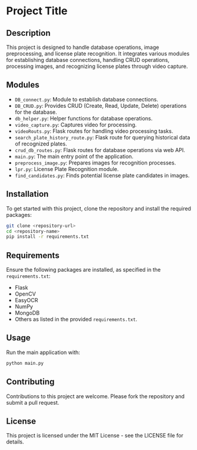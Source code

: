 # Project Title

## Description
This project is designed to handle database operations, image preprocessing, and license plate recognition. It integrates various modules for establishing database connections, handling CRUD operations, processing images, and recognizing license plates through video capture.

## Modules
- `DB_connect.py`: Module to establish database connections.
- `DB_CRUD.py`: Provides CRUD (Create, Read, Update, Delete) operations for the database.
- `db_helper.py`: Helper functions for database operations.
- `video_capture.py`: Captures video for processing.
- `videoRouts.py`: Flask routes for handling video processing tasks.
- `search_plate_history_route.py`: Flask route for querying historical data of recognized plates.
- `crud_db_routes.py`: Flask routes for database operations via web API.
- `main.py`: The main entry point of the application.
- `preprocess_image.py`: Prepares images for recognition processes.
- `lpr.py`: License Plate Recognition module.
- `find_candidates.py`: Finds potential license plate candidates in images.

## Installation
To get started with this project, clone the repository and install the required packages:

```bash
git clone <repository-url>
cd <repository-name>
pip install -r requirements.txt
```

## Requirements
Ensure the following packages are installed, as specified in the `requirements.txt`:
- Flask
- OpenCV
- EasyOCR
- NumPy
- MongoDB
- Others as listed in the provided `requirements.txt`.

## Usage
Run the main application with:

```bash
python main.py
```

## Contributing
Contributions to this project are welcome. Please fork the repository and submit a pull request.

## License
This project is licensed under the MIT License - see the LICENSE file for details.
